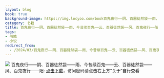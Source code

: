 ```yaml
---
layout: blog
book: true
background-image: https://img.locyoo.com/book百鬼夜行——阴、百器徒然袋——雨、今昔续百鬼——云、百器徒然袋——风、百鬼夜行——阳.jpg
category: 书籍
title: 百鬼夜行——阴、百器徒然袋——雨、今昔续百鬼——云、百器徒然袋——风、百鬼夜行——阳
tags:
- 书籍
- 小说
redirect_from:
  - /2024/03/百鬼夜行——阴、百器徒然袋——雨、今昔续百鬼——云、百器徒然袋——风、百鬼夜行——阳/
---
```

![](https://img.locyoo.com/book百鬼夜行——阴、百器徒然袋——雨、今昔续百鬼——云、百器徒然袋——风、百鬼夜行——阳.jpg)
百鬼夜行——阴、百器徒然袋——雨、今昔续百鬼——云、百器徒然袋——风、百鬼夜行——阳: <a name = "ref1" href="https://url18.ctfile.com/f/50983618-1439915653-c6b51d?p=3619">点击下载</a>，访问密码请点击右上方“关于”自行查看